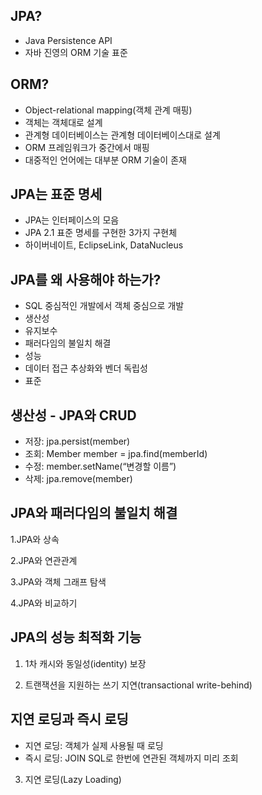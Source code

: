 ## JPA?

+ Java Persistence API
+ 자바 진영의 ORM 기술 표준

## ORM?

+ Object-relational mapping(객체 관계 매핑)
+ 객체는 객체대로 설계
+ 관계형 데이터베이스는 관계형 데이터베이스대로 설계
+ ORM 프레임워크가 중간에서 매핑
+ 대중적인 언어에는 대부분 ORM 기술이 존재


## JPA는 표준 명세
+ JPA는 인터페이스의 모음
+ JPA 2.1 표준 명세를 구현한 3가지 구현체
+ 하이버네이트, EclipseLink, DataNucleus

## JPA를 왜 사용해야 하는가?
+ SQL 중심적인 개발에서 객체 중심으로 개발
+ 생산성
+ 유지보수
+ 패러다임의 불일치 해결
+ 성능
+ 데이터 접근 추상화와 벤더 독립성
+ 표준

## 생산성 - JPA와 CRUD
+ 저장: jpa.persist(member)
+ 조회: Member member = jpa.find(memberId)
+ 수정: member.setName(“변경할 이름”)
+ 삭제: jpa.remove(member)

## JPA와 패러다임의 불일치 해결

1.JPA와 상속

2.JPA와 연관관계

3.JPA와 객체 그래프 탐색

4.JPA와 비교하기

## JPA의 성능 최적화 기능

1. 1차 캐시와 동일성(identity) 보장

2. 트랜잭션을 지원하는 쓰기 지연(transactional write-behind)

## 지연 로딩과 즉시 로딩
+ 지연 로딩: 객체가 실제 사용될 때 로딩
+ 즉시 로딩: JOIN SQL로 한번에 연관된 객체까지 미리 조회

3. 지연 로딩(Lazy Loading)

